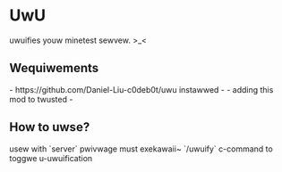 <h1>UwU</h1>
uwuifies youw minetest sewvew. >_<
<h2>Wequiwements</h2>
- https://github.com/Daniel-Liu-c0deb0t/uwu instawwed
-
- adding this mod to twusted
-
<h2>How to uwse?</h2>
usew with `server` pwivwage must exekawaii~ `/uwuify` c-command to toggwe u-uwuification
